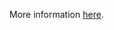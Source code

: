 More information [here](https://docs.bridgecrew.io/docs/ensure-rds-cluster-has-iam-authentication-enabled).
